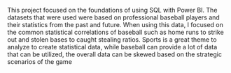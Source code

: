This project focused on the foundations of using SQL with Power BI. 
The datasets that were used were based on professional baseball players and their statistics from the past and future.
When using this data, I focused on the common statistical correlations of baseball such as home runs to strike out and stolen bases to caught stealing ratios. 
Sports is a great theme to analyze to create statistical data, while baseball can provide a lot of data that can be utilized, the overall data can be skewed based on the strategic scenarios of the game
